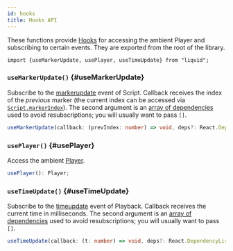 ```yaml
---
id: hooks
title: Hooks API
---
```


These functions provide [Hooks](https://reactjs.org/docs/hooks-intro.html) for accessing the ambient Player and subscribing to certain events. They are exported from the root of the library.

```tsx
import {useMarkerUpdate, usePlayer, useTimeUpdate} from "liqvid";
```

### `useMarkerUpdate()` {#useMarkerUpdate}

Subscribe to the [markerupdate](/docs/reference/Script#hub) event of Script. Callback receives the index of the _previous_ marker (the current index can be accessed via [`Script.markerIndex`](/docs/reference/Script#markerIndex)). The second argument is an [array of dependencies](https://reactjs.org/docs/hooks-reference.html#conditionally-firing-an-effect) used to avoid resubscriptions; you will usually want to pass `[]`.

```typescript
useMarkerUpdate(callback: (prevIndex: number) => void, deps?: React.DependencyList): void;
```

### `usePlayer()` {#usePlayer}

Access the ambient [Player](/docs/reference/Player).

```typescript
usePlayer(): Player;
```

### `useTimeUpdate()` {#useTimeUpdate}

Subscribe to the [timeupdate](/docs/reference/Playback#hub) event of Playback. Callback receives the current time in milliseconds. The second argument is an [array of dependencies](https://reactjs.org/docs/hooks-reference.html#conditionally-firing-an-effect) used to avoid resubscriptions; you will usually want to pass `[]`.

```typescript
useTimeUpdate(callback: (t: number) => void, deps?: React.DependencyList): void;
```
